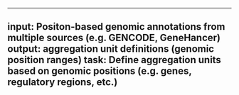 -----
input: Positon-based genomic annotations from multiple sources (e.g. GENCODE, GeneHancer)
output: aggregation unit definitions (genomic position ranges)
task: Define aggregation units based on genomic positions (e.g. genes, regulatory regions, etc.)
-----
